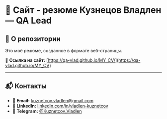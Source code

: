 # 📄 Сайт - резюме Кузнецов Владлен — QA Lead

## 🔹 О репозитории  
Это моё резюме, созданное в формате веб-страницы.

🔗 **Ссылка на сайт:** [https://qa-vlad.github.io/MY_CV/](https://qa-vlad.github.io/MY_CV)

---


## 📬 Контакты

- 📧 **Email:** [kuznetcov.vladlen@gmail.com](mailto:kuznetcov.vladlen@gmail.com)  
- 💼 **LinkedIn:** [linkedin.com/in/vladlen-kuznetcov](https://www.linkedin.com/in/vladlen-kuznetcov/)  
- 💬 **Telegram:** [@Kuznetcov_Vladlen](https://t.me/Kuznetcov_Vladlen)
